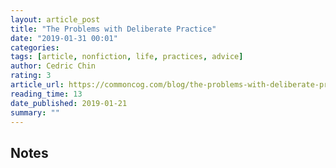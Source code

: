```yaml
---
layout: article_post
title: "The Problems with Deliberate Practice"
date: "2019-01-31 00:01"
categories:
tags: [article, nonfiction, life, practices, advice]
author: Cedric Chin
rating: 3
article_url: https://commoncog.com/blog/the-problems-with-deliberate-practice/
reading_time: 13
date_published: 2019-01-21
summary: ""
---
```


## Notes
